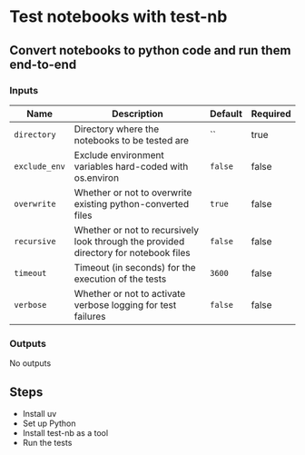 # Test notebooks with test-nb

## Convert notebooks to python code and run them end-to-end

### Inputs

| Name | Description | Default | Required |
|------|-------------|---------|----------|
| `directory` | Directory where the notebooks to be tested are | `` | true |
| `exclude_env` | Exclude environment variables hard-coded with os.environ | `false` | false |
| `overwrite` | Whether or not to overwrite existing python-converted files | `true` | false |
| `recursive` | Whether or not to recursively look through the provided directory for notebook files | `false` | false |
| `timeout` | Timeout (in seconds) for the execution of the tests | `3600` | false |
| `verbose` | Whether or not to activate verbose logging for test failures | `false` | false |


### Outputs

No outputs

## Steps

- Install uv
- Set up Python
- Install test-nb as a tool
- Run the tests